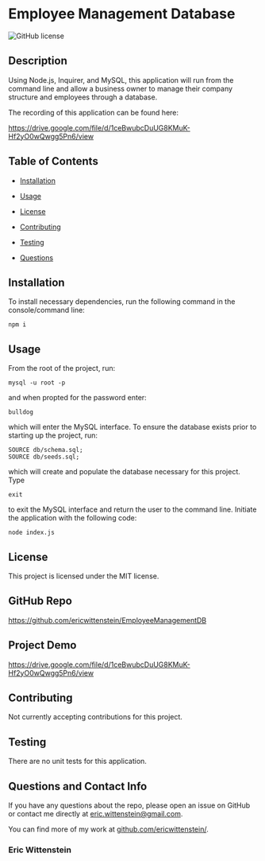# Employee Management Database
![GitHub license](https://img.shields.io/badge/license-MIT-blue.svg)

## Description

Using Node.js, Inquirer, and MySQL, this application will run from the command line and allow a business owner to manage their company structure and employees through a database.

The recording of this application can be found here:

https://drive.google.com/file/d/1ceBwubcDuUG8KMuK-Hf2yO0wQwgg5Pn6/view

## Table of Contents 

* [Installation](#installation)

* [Usage](#usage)

* [License](#license)

* [Contributing](#contributing)

* [Testing](#testing)

* [Questions](#questions)

## Installation

To install necessary dependencies, run the following command in the console/command line:

```
npm i
```

## Usage

From the root of the project, run:

```
mysql -u root -p
```

and when propted for the password enter: 

```
bulldog
```
which will enter the MySQL interface. To ensure the database exists prior to starting up the project, run:

```
SOURCE db/schema.sql;
SOURCE db/seeds.sql;
```
which will create and populate the database necessary for this project. Type

```
exit
```
to exit the MySQL interface and return the user to the command line. Initiate the application with the following code:

```
node index.js
```

## License

This project is licensed under the MIT license.

## GitHub Repo

https://github.com/ericwittenstein/EmployeeManagementDB

## Project Demo

https://drive.google.com/file/d/1ceBwubcDuUG8KMuK-Hf2yO0wQwgg5Pn6/view

## Contributing

Not currently accepting contributions for this project.

## Testing

There are no unit tests for this application.

## Questions and Contact Info

If you have any questions about the repo, please open an issue on GitHub or contact me directly at [eric.wittenstein@gmail.com](mailto:eric.wittenstein@gmail.com).

You can find more of my work at [github.com/ericwittenstein/](https://github.com/ericwittenstein/).

<!-- EHW SIGNET
---------
    |
  -----
    |
---------
 -->

### Eric Wittenstein